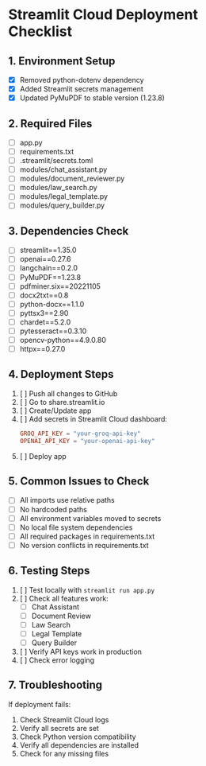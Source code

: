 # Streamlit Cloud Deployment Checklist

## 1. Environment Setup
- [x] Removed python-dotenv dependency
- [x] Added Streamlit secrets management
- [x] Updated PyMuPDF to stable version (1.23.8)

## 2. Required Files
- [ ] app.py
- [ ] requirements.txt
- [ ] .streamlit/secrets.toml
- [ ] modules/chat_assistant.py
- [ ] modules/document_reviewer.py
- [ ] modules/law_search.py
- [ ] modules/legal_template.py
- [ ] modules/query_builder.py

## 3. Dependencies Check
- [ ] streamlit==1.35.0
- [ ] openai==0.27.6
- [ ] langchain==0.2.0
- [ ] PyMuPDF==1.23.8
- [ ] pdfminer.six==20221105
- [ ] docx2txt==0.8
- [ ] python-docx==1.1.0
- [ ] pyttsx3==2.90
- [ ] chardet==5.2.0
- [ ] pytesseract==0.3.10
- [ ] opencv-python==4.9.0.80
- [ ] httpx==0.27.0

## 4. Deployment Steps
1. [ ] Push all changes to GitHub
2. [ ] Go to share.streamlit.io
3. [ ] Create/Update app
4. [ ] Add secrets in Streamlit Cloud dashboard:
   ```toml
   GROQ_API_KEY = "your-groq-api-key"
   OPENAI_API_KEY = "your-openai-api-key"
   ```
5. [ ] Deploy app

## 5. Common Issues to Check
- [ ] All imports use relative paths
- [ ] No hardcoded paths
- [ ] All environment variables moved to secrets
- [ ] No local file system dependencies
- [ ] All required packages in requirements.txt
- [ ] No version conflicts in requirements.txt

## 6. Testing Steps
1. [ ] Test locally with `streamlit run app.py`
2. [ ] Check all features work:
   - [ ] Chat Assistant
   - [ ] Document Review
   - [ ] Law Search
   - [ ] Legal Template
   - [ ] Query Builder
3. [ ] Verify API keys work in production
4. [ ] Check error logging

## 7. Troubleshooting
If deployment fails:
1. Check Streamlit Cloud logs
2. Verify all secrets are set
3. Check Python version compatibility
4. Verify all dependencies are installed
5. Check for any missing files 